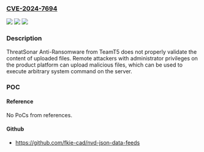 ### [CVE-2024-7694](https://cve.mitre.org/cgi-bin/cvename.cgi?name=CVE-2024-7694)
![](https://img.shields.io/static/v1?label=Product&message=ThreatSonar%20Anti-Ransomware&color=blue)
![](https://img.shields.io/static/v1?label=Version&message=0%3C%3D%203.4.5%20&color=brighgreen)
![](https://img.shields.io/static/v1?label=Vulnerability&message=CWE-434%20Unrestricted%20Upload%20of%20File%20with%20Dangerous%20Type&color=brighgreen)

### Description

ThreatSonar Anti-Ransomware from TeamT5 does not properly validate the content of uploaded files. Remote attackers with  administrator privileges on the product platform can upload malicious files, which can be used to execute arbitrary system command on the server.

### POC

#### Reference
No PoCs from references.

#### Github
- https://github.com/fkie-cad/nvd-json-data-feeds

